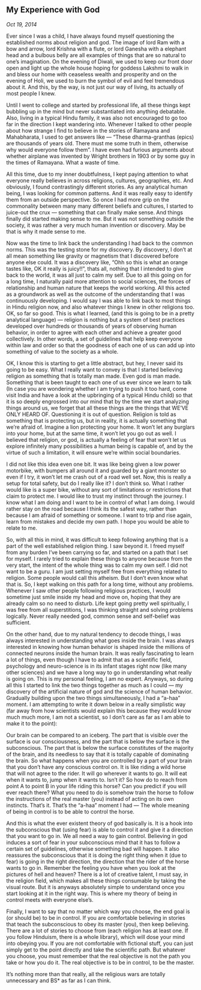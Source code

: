 ## My Experience with God

*Oct 19, 2014*

Ever since I was a child, I have always found myself questioning the established norms about religion and god. The image of lord Ram with a bow and arrow, lord Krishna with a flute, or lord Ganesha with a elephant head and a bulbous belly are all examples of things that are so natural to one’s imagination. On the evening of Diwali, we used to keep our front door open and light up the whole house hoping for goddess Lakshmi to walk in and bless our home with ceaseless wealth and prosperity and on the evening of Holi, we used to burn the symbol of evil and feel tremendous about it. And this, by the way, is not just our way of living, its actually of most people I knew.

Until I went to college and started by professional life, all these things kept bubbling up in the mind but never substantiated into anything debatable. Also, living in a typical Hindu family, it was also not encouraged to go too far in the direction I kept wandering into. Whenever I talked to other people about how strange I find to believe in the stories of Ramayana and Mahabharata, I used to get answers like — “These dharma-granthas (epics) are thousands of years old. There must me some truth in them, otherwise why would everyone follow them”. I have even had furious arguments about whether airplane was invented by Wright brothers in 1903 or by some guy in the times of Ramayana. What a waste of time.

All this time, due to my inner doubtfulness, I kept paying attention to what everyone really believes in across religions, cultures, geographies, etc. And obviously, I found contrastingly different stories. As any analytical human being, I was looking for common patterns. And it was really easy to identify them from an outside perspective. So once I had more grip on the commonality between many many different beliefs and cultures, I started to juice-out the crux — something that can finally make sense. And things finally did started making sense to me. But it was not something outside the society, it was rather a very much human invention or discovery. May be that is why it made sense to me.

Now was the time to link back the understanding I had back to the common norms. This was the testing stone for my discovery. By discovery, I don’t at all mean something like gravity or magnetism that I discovered before anyone else could. It was a discovery like, “Ohh so this is what an orange tastes like, OK it really is juicy!!”, thats all, nothing that I intended to give back to the world, it was all just to calm my self. Due to all this going on for a long time, I naturally paid more attention to social sciences, the forces of relationship and human nature that keeps the world working. All this acted as a groundwork as well as the outcome of the understanding that I was continuously developing. I would say I was able to link back to most things in Hindu religion now, and also whatever things I knew in other religions too. OK, so far so good. This is what I learned, (and this is going to be in a pretty analytical language) — religion is nothing but a system of best practices developed over hundreds or thousands of years of observing human behavior, in order to agree with each other and achieve a greater good collectively. In other words, a set of guidelines that help keep everyone within law and order so that the goodness of each one of us can add up into something of value to the society as a whole.

OK, I know this is starting to get a little abstract, but hey, I never said its going to be easy. What I really want to convey is that I started believing religion as something that is totally man made. Even god is man made. Something that is been taught to each one of us ever since we learn to talk (In case you are wondering whether I am trying to push it too hard, come visit India and have a look at the upbringing of a typical Hindu child) so that it is so deeply engrossed into our mind that by the time we start analyzing things around us, we forget that all these things are the things that WE’VE ONLY HEARD OF. Questioning it is out of question. Religion is told as something that is protecting us, but in reality, it is actually something that we’re afraid of. Imagine a lion protecting your home. It won’t let any burglars into your home, but at the same time, it won’t let you go out as well. I believed that religion, or god, is actually a feeling of fear that won’t let us explore infinitely many possibilities a human being is capable of, and by the virtue of such a limitation, it will ensure we’re within social boundaries.

I did not like this idea even one bit. It was like being given a low power motorbike, with bumpers all around it and guarded by a giant monster so even if I try, it won’t let me crash out of a road well set. Now, this is really a setup for total safety, but do I really like it? I don’t think so. What I rather would like is a super bike, without any sort of limitations or restrictions that claim to protect me. I would like to trust my instinct through the journey. I know what I am doing and I want to be in control of what I am doing. I would rather stay on the road because I think its the safest way, rather than because I am afraid of something or someone. I want to trip and rise again, learn from mistakes and decide my own path. I hope you would be able to relate to me.

So, with all this in mind, it was difficult to keep following anything that is a part of the well established religion thing. I saw beyond it. I freed myself from any burden I’ve been carrying so far, and started on a path that I set for myself. I rarely tried to explain these things to anyone because from the very start, the intent of the whole thing was to calm my own self. I did not want to be a guru. I am just setting myself free from everything related to religion. Some people would call this atheism. But I don’t even know what that is. So, I kept walking on this path for a long time, without any problems. Whenever I saw other people following religious practices, I would sometime just smile inside my head and move on, hoping that they are already calm so no need to disturb. Life kept going pretty well spiritually, I was free from all superstitions, I was thinking straight and solving problems logically. Never really needed god, common sense and self-belief was sufficient.

On the other hand, due to my natural tendency to decode things, I was always interested in understanding what goes inside the brain. I was always interested in knowing how human behavior is shaped inside the millions of connected neurons inside the human brain. It was really fascinating to learn a lot of things, even though I have to admit that as a scientific field, psychology and neuro-science is in its infant stages right now (like many other sciences) and we have a long way to go in understanding what really is going on. This is my personal feeling, I am no expert. Anyways, so during all this I started to link the two things together as much as I could — my discovery of the artificial nature of god and the science of human behavior. Gradually building upon the two things simultaneously, I had a “a-haa” moment. I am attempting to write it down below in a really simplistic way (far away from how scientists would explain this because they would know much much more, I am not a scientist, so I don’t care as far as I am able to make it to the point):

Our brain can be compared to an iceberg. The part that is visible over the surface is our consciousness, and the part that is below the surface is the subconscious. The part that is below the surface constitutes of the majority of the brain, and its needless to say that it is totally capable of dominating the brain. So what happens when you are controlled by a part of your brain that you don’t have any conscious control on. It is like riding a wild horse that will not agree to the rider. It will go wherever it wants to go. It will eat when it wants to, jump when it wants to. Isn’t it? So how do to reach from point A to point B in your life riding this horse? Can you predict if you will ever reach there? What you need to do is somehow train the horse to follow the instructions of the real master (you) instead of acting on its own instincts. That’s it. That’s the “a-haa” moment I had — The whole meaning of being in control is to be able to control the horse.

And this is what the ever existent theory of god basically is. It is a hook into the subconscious that (using fear) is able to control it and give it a direction that you want to go in. We all need a way to gain control. Believing in god induces a sort of fear in your subconscious mind that it has to follow a certain set of guidelines, otherwise something bad will happen. It also reassures the subconscious that it is doing the right thing when it (due to fear) is going in the right direction, the direction that the rider of the horse wants to go in. Remember the feeling you have when you look at the pictures of hell and heaven? There is a lot of creative talent, I must say, in the religion field, which makes all these things consumable by taking the visual route. But it is anyways absolutely simple to understand once you start looking at it in the right way. This is where my theory of being in control meets with everyone else’s.

Finally, I want to say that no matter which way you choose, the end goal is (or should be) to be in control. If you are comfortable believing in stories that teach the subconscious to obey its master (you), then keep believing. There are a lot of stories to choose from (each religion has at least one. If you follow Hinduism, there is a whole library), which will dose your mind into obeying you. If you are not comfortable with fictional stuff, you can just simply get to the point directly and take the scientific path. But whatever you choose, you must remember that the real objective is not the path you take or how you do it. The real objective is to be in control, to be the master.

It’s nothing more than that really, all the religious wars are totally unnecessary and BS* as far as I can think.